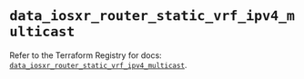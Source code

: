 # `data_iosxr_router_static_vrf_ipv4_multicast`

Refer to the Terraform Registry for docs: [`data_iosxr_router_static_vrf_ipv4_multicast`](https://registry.terraform.io/providers/ciscodevnet/iosxr/0.6.0/docs/data-sources/router_static_vrf_ipv4_multicast).
